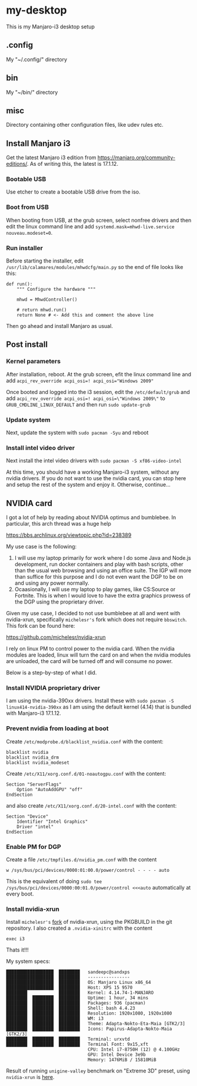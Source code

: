 # my-desktop
This is my Manjaro-i3 desktop setup

## .config
My "~/.config/" directory

## bin
My "~/bin/" directory

## misc
Directory containing other configuration files, like udev rules etc.

## Install Manjaro i3
Get the latest Manjaro i3 edition from https://manjaro.org/community-editions/. As of writing this, the latest is 17.1.12.

### Bootable USB
Use etcher to create a bootable USB drive from the iso.

### Boot from USB
When booting from USB, at the grub screen, select nonfree drivers and then edit the linux command line and add `systemd.mask=mhwd-live.service nouveau.modeset=0`.

### Run installer
Before starting the installer, edit `/usr/lib/calamares/modules/mhwdcfg/main.py` so the end of file looks like this:

```
def run():
    """ Configure the hardware """
    
    mhwd = MhwdController()
    
    # return mhwd.run()
    return None # <- Add this and comment the above line
```
Then go ahead and install Manjaro as usual.

## Post install
### Kernel parameters
After installation, reboot. At the grub screen, efit the linux command line and add `acpi_rev_override acpi_osi=! acpi_osi="Windows 2009"`

Once booted and logged into the i3 session, edit the `/etc/default/grub` and add `acpi_rev_override acpi_osi=! acpi_osi=\"Windows 2009\"` to `GRUB_CMDLINE_LINUX_DEFAULT` and then run `sudo update-grub`

### Update system
Next, update the system with `sudo pacman -Syu` and reboot

### Install intel video driver
Next install the intel video drivers with `sudo pacman -S xf86-video-intel`

At this time, you should have a working Manjaro-i3 system, without any nvidia drivers. If you do not want to use the nvidia card, you can stop here and setup the rest of the system and enjoy it. Otherwise, continue...

## NVIDIA card

I got a lot of help by reading about NVIDIA optimus and bumblebee. In particular, this arch thread was a huge help

https://bbs.archlinux.org/viewtopic.php?id=238389

My use case is the following:
1. I will use my laptop primarily for work where I do some Java and Node.js development, run docker containers and play with bash scripts, other than the usual web browsing and using an office suite. The IGP will more than suffice for this purpose and I do not even want the DGP to be on and using any power normally.
2. Ocaasionally, I will use my laptop to play games, like CS:Source or Fortnite. This is when I would love to have the extra graphics prowess of the DGP using the proprietary driver.

Given my use case, I decided to not use bumblebee at all and went with nvidia-xrun, specifically `michelesr's` fork which does not require `bbswitch`. This fork can be found here:

https://github.com/michelesr/nvidia-xrun

I rely on linux PM to control power to the nvidia card. When the nvidia modules are loaded, linux will turn the card on and when the nvidia modules are unloaded, the card will be turned off and will consume no power.

Below is a step-by-step of what I did.

### Install NVIDIA proprietary driver
I am using the nvidia-390xx drivers. Install these with `sudo pacman -S linux414-nvidia-390xx` as I am using the default kernel (4.14) that is bundled with Manjaro-i3 17.1.12.


### Prevent nvidia from loading at boot
Create `/etc/modprobe.d/blacklist_nvidia.conf` with the content:

```
blacklist nvidia
blacklist nvidia_drm
blacklist nvidia_modeset
```

Create `/etc/X11/xorg.conf.d/01-noautogpu.conf` with the content:

```
Section "ServerFlags"
	Option "AutoAddGPU" "off"
EndSection
```
and also create `/etc/X11/xorg.conf.d/20-intel.conf` with the content:

```
Section "Device"
	Identifier "Intel Graphics"
	Driver "intel"
EndSection
```
### Enable PM for DGP
Create a file `/etc/tmpfiles.d/nvidia_pm.conf` with the content

```
w /sys/bus/pci/devices/0000:01:00.0/power/control - - - - auto
```

This is the equivalent of doing `sudo tee /sys/bus/pci/devices/0000:00:01.0/power/control <<<auto` automatically at every boot.

### Install nvidia-xrun
Install `michelesr's` [fork](https://github.com/michelesr/nvidia-xrun) of nvidia-xrun, using the PKGBUILD in the git repository.
I also created a `.nvidia-xinitrc` with the content

```
exec i3
```

Thats it!!!

My system specs:

```
██████████████████  ████████   sandeepc@sandxps 
██████████████████  ████████   ---------------- 
██████████████████  ████████   OS: Manjaro Linux x86_64 
██████████████████  ████████   Host: XPS 15 9570 
████████            ████████   Kernel: 4.14.74-1-MANJARO 
████████  ████████  ████████   Uptime: 1 hour, 34 mins 
████████  ████████  ████████   Packages: 936 (pacman) 
████████  ████████  ████████   Shell: bash 4.4.23 
████████  ████████  ████████   Resolution: 1920x1080, 1920x1080 
████████  ████████  ████████   WM: i3 
████████  ████████  ████████   Theme: Adapta-Nokto-Eta-Maia [GTK2/3] 
████████  ████████  ████████   Icons: Papirus-Adapta-Nokto-Maia [GTK2/3] 
████████  ████████  ████████   Terminal: urxvtd 
████████  ████████  ████████   Terminal Font: 9x15,xft 
                               CPU: Intel i7-8750H (12) @ 4.100GHz 
                               GPU: Intel Device 3e9b 
                               Memory: 1476MiB / 15810MiB
```

Result of running `unigine-valley` benchmark on "Extreme 3D" preset, using `nvidia-xrun` is [here](http://htmlpreview.github.com/?https://github.com/sandman0/my-desktop/blob/master/Unigine_Valley_Benchmark_1.0_20181016_1217.html).


